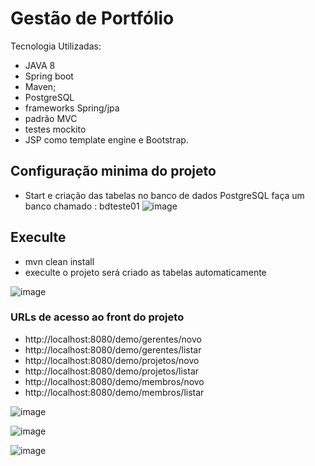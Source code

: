 # Gestão de Portfólio
Tecnologia Utilizadas:

* JAVA 8 
* Spring boot
* Maven;
* PostgreSQL
* frameworks Spring/jpa 
* padrão MVC 
* testes mockito 
* JSP como template engine e Bootstrap.

## Configuração minima do projeto
* Start e criação das tabelas no banco de dados PostgreSQL faça um banco chamado : bdteste01 
![image](https://user-images.githubusercontent.com/18330802/233441213-f17e16fc-0d7a-4d79-a0c0-8a27af56d348.png)

## Execulte 
* mvn clean install
* execulte o projeto será criado as tabelas automaticamente

![image](https://user-images.githubusercontent.com/18330802/233441599-46ffca74-dfee-4d68-9dc4-34aabb9570d7.png)

### URLs de acesso ao front do projeto 
* http://localhost:8080/demo/gerentes/novo
* http://localhost:8080/demo/gerentes/listar
* http://localhost:8080/demo/projetos/novo
* http://localhost:8080/demo/projetos/listar
* http://localhost:8080/demo/membros/novo
* http://localhost:8080/demo/membros/listar

![image](https://user-images.githubusercontent.com/18330802/233442373-009615d5-bf95-4447-8911-58e756fbda9a.png)

![image](https://user-images.githubusercontent.com/18330802/233442443-5c8a129b-4001-4980-9214-4bef16a46856.png)

![image](https://user-images.githubusercontent.com/18330802/233442507-c364e41e-0480-4129-bb40-6aaca8d86041.png)
